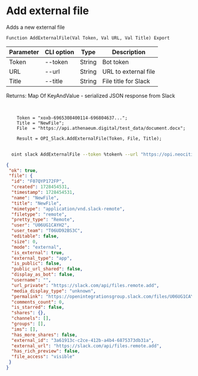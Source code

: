 ﻿---
sidebar_position: 3
---

# Add external file
 Adds a new external file



`Function AddExternalFile(Val Token, Val URL, Val Title) Export`

  | Parameter | CLI option | Type | Description |
  |-|-|-|-|
  | Token | --token | String | Bot token |
  | URL | --url | String | URL to external file |
  | Title | --title | String | File title for Slack |

  
  Returns:  Map Of KeyAndValue - serialized JSON response from Slack

<br/>




```bsl title="Code example"
    Token = "xoxb-6965308400114-696804637...";
    Title = "NewFile";
    File  = "https://api.athenaeum.digital/test_data/document.docx";

    Result = OPI_Slack.AddExternalFile(Token, File, Title);
```



```sh title="CLI command example"
    
  oint slack AddExternalFile --token %token% --url "https://opi.neocities.org/test_data/document.docx" --title %title%

```

```json title="Result"
{
 "ok": true,
 "file": {
  "id": "F07QYP172FP",
  "created": 1728454531,
  "timestamp": 1728454531,
  "name": "NewFile",
  "title": "NewFile",
  "mimetype": "application/vnd.slack-remote",
  "filetype": "remote",
  "pretty_type": "Remote",
  "user": "U06UG1CAYH2",
  "user_team": "T06UD92BS3C",
  "editable": false,
  "size": 0,
  "mode": "external",
  "is_external": true,
  "external_type": "app",
  "is_public": false,
  "public_url_shared": false,
  "display_as_bot": false,
  "username": "",
  "url_private": "https://slack.com/api/files.remote.add",
  "media_display_type": "unknown",
  "permalink": "https://openintegrationsgroup.slack.com/files/U06UG1CAYH2/F07QYP172FP/newfile",
  "comments_count": 0,
  "is_starred": false,
  "shares": {},
  "channels": [],
  "groups": [],
  "ims": [],
  "has_more_shares": false,
  "external_id": "3a61913c-c2ce-412b-a4b4-6875373db31a",
  "external_url": "https://slack.com/api/files.remote.add",
  "has_rich_preview": false,
  "file_access": "visible"
 }
}
```

